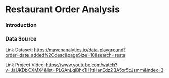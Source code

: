 # Restaurant Order Analysis


### Introduction


### Data Source

Link Dataset: https://mavenanalytics.io/data-playground?order=date_added%2Cdesc&pageSize=10&search=resta


Link Project Video: https://www.youtube.com/watch?v=JaUKDbCXMX4&list=PLGAnLqlBhx1H1ttHanEdz2BA5xr5cJsmm&index=3

